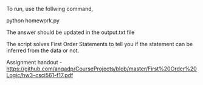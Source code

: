 To run, use the follwing command,

python homework.py

The answer should be updated in the output.txt file

The script solves First Order Statements to tell you if the statement can be inferred from the data or not.

Assignment handout - https://github.com/angadp/CourseProjects/blob/master/First%20Order%20Logic/hw3-csci561-f17.pdf
